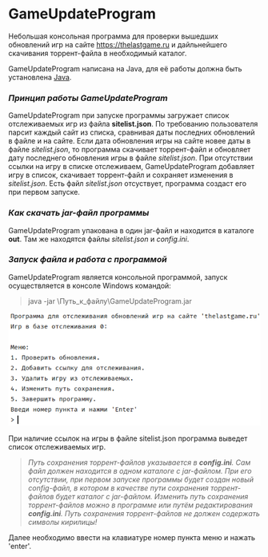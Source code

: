 # GameUpdateProgram
Небольшая консольная программа для проверки вышедших обновлений игр на сайте https://thelastgame.ru и дайльнейшего скачивания торрент-файла в необходимый каталог.

GameUpdateProgram написана на Java, для её работы должна быть установлена [Java](https://www.java.com/ru/download/).

### *Принцип работы GameUpdateProgram*
GameUpdateProgram при запуске программы загружает список отслеживаемых игр из файла **sitelist.json**. По требованию пользователя парсит каждый сайт из списка, сравнивая даты последних обновлений в файле и на сайте.
Если дата обновления игры на сайте новее даты в файле *sitelist.json*, то программа скачивает торрент-файл и обновляет дату последнего обновления игры в файле *sitelist.json*.
При отсутствии ссылки на игру в списке отслеживаем, GameUpdateProgram добавляет игру в список, скачивает торрент-файл и сохраняет изменения в *sitelist.json*.
Есть файл *sitelist.json* отсуствует, программа создаст его при первом запуске.

### *Как скачать jar-файл программы*
GameUpdateProgram упакована в один jar-файл и находится в каталоге **out**. Там же находятся файлы *sitelist.json* и *config.ini*. 

### *Запуск файла и работа с программой*
GameUpdateProgram является консольной программой, запуск осуществляется в консоле Windows командой:
>java -jar \Путь_к_файлу\GameUpdateProgram.jar

![Консоль выведет](pic/pic.png)

При наличие ссылок на игры в файле sitelist.json программа выведет список отслеживаемых игр.

> *Путь сохранения торрент-файлов указывается в **config.ini**. Сам файл должен находится в одном каталоге с jar-файлом. При его отсутствии, при первом запуске программы будет создан новый config-файл, в котором в качестве пути сохранения торрент-файлов будет каталог с jar-файлом.
Изменить путь сохранения торрент-файлов можно в программе или путём редактирования **config.ini**. Путь сохранения торрент-файлов не должен содержать символы кирилицы!*

Далее необходимо ввести на клавиатуре номер пункта меню и нажать 'enter'.